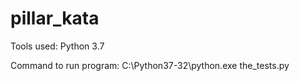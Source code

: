 # pillar_kata

Tools used: Python 3.7

Command to run program: C:\Python37-32\python.exe the_tests.py
